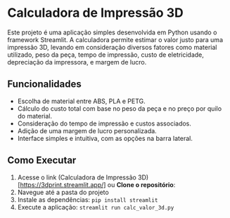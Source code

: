 # Calculadora de Impressão 3D

Este projeto é uma aplicação simples desenvolvida em Python usando o framework Streamlit. A calculadora permite estimar o valor justo para uma impressão 3D, levando em consideração diversos fatores como material utilizado, peso da peça, tempo de impressão, custo de eletricidade, depreciação da impressora, e margem de lucro.

## Funcionalidades
- Escolha de material entre ABS, PLA e PETG.
- Cálculo do custo total com base no peso da peça e no preço por quilo do material.
- Consideração do tempo de impressão e custos associados.
- Adição de uma margem de lucro personalizada.
- Interface simples e intuitiva, com as opções na barra lateral.

## Como Executar
1. Acesse o link (Calculadora de Impressão 3D)[https://3dprint.streamlit.app/] ou **Clone o repositório**:
3. Navegue até a pasta do projeto
4. Instale as dependências:
```pip install streamlit```
5. Execute a aplicação:
```streamlit run calc_valor_3d.py```
